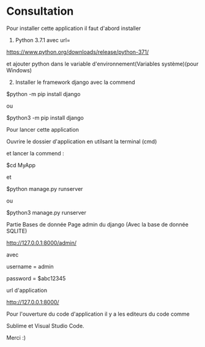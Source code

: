 # Consultation


Pour installer cette application il faut d'abord installer
1) Python 3.7.1 avec url=


https://www.python.org/downloads/release/python-371/


et ajouter python dans le variable d'environnement(Variables système)(pour Windows)

2) Installer le framework django avec la commend 

$python -m pip install django


ou


$python3 -m pip install django


Pour lancer cette application 

Ouvrire le dossier d'application en utilsant la terminal (cmd)

et lancer la commend :

$cd MyApp

et

$python manage.py runserver 

ou

$python3 manage.py runserver

Partie Bases de donnée 
Page admin du django (Avec la base de donnée SQLITE)
                  
http://127.0.0.1:8000/admin/


avec

username =  admin

password = $abc12345 



url d'application 
    
http://127.0.0.1:8000/

Pour l'ouverture du code d'application il y a les editeurs du code comme 

Sublime et Visual Studio Code.





Merci :)